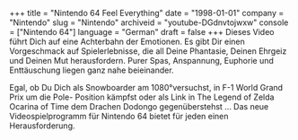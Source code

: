 +++
title = "Nintendo 64 Feel Everything"
date = "1998-01-01"
company = "Nintendo"
slug = "Nintendo"
archiveid = "youtube-DGdnvtojwxw"
console = ["Nintendo 64"]
language = "German"
draft = false
+++
Dieses Video führt Dich auf eine Achterbahn der Emotionen. Es gibt Dir einen Vorgeschmack auf Spielerlebnisse, die all Deine Phantasie, Deinen Ehrgeiz und Deinen Mut herausfordern. Purer Spas, Anspannung, Euphorie und Enttäuschung liegen ganz nahe beieinander.

Egal, ob Du Dich als Snowboarder am 1080°versuchst, in F-1 World Grand Prix um die Pole- Position kämpfst oder als Link in The Legend of Zelda Ocarina of Time dem Drachen Dodongo gegenüberstehst ... Das neue Videospielprogramm für Nintendo 64 bietet für jeden einen Herausforderung.